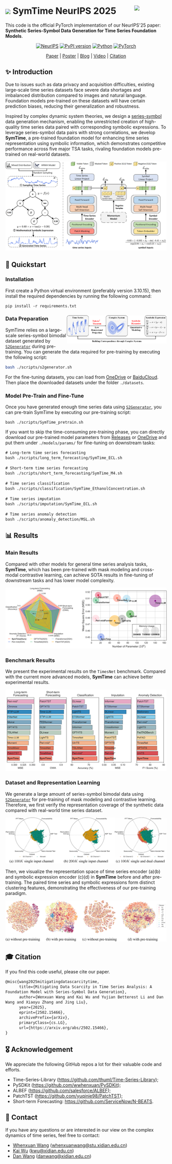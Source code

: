 # <img width="50px" src="https://github.com/wwhenxuan/S2Generator/blob/main/images/sum.png?raw=true"> SymTime NeurIPS 2025 <img width="20%" align="right" src="https://github.com/wwhenxuan/S2Generator/blob/main/images/S2Generator_logo.png?raw=true">

This code is the official PyTorch implementation of our NeurIPS'25 paper: **Synthetic Series-Symbol Data Generation for Time Series Foundation Models**.

<div align="center">

[![NeurIPS](https://img.shields.io/badge/NeurIPS'25-SymTime-orange)]() [![PyPI version](https://badge.fury.io/py/s2generator.svg)](https://pypi.org/project/s2generator/) [![Python](https://img.shields.io/badge/python-3.10+-blue?logo=python)](https://www.python.org/) [![PyTorch](https://img.shields.io/badge/PyTorch-2.0.1-blue)](https://pytorch.org/)

[Paper](https://arxiv.org/abs/2502.15466) | [Poster]() | [Blog]() | [Video]() | [Citation](#Citation)

</div>

## ✨ Introduction

Due to issues such as data privacy and acquisition difficulties, existing large-scale time series datasets face severe data shortages and imbalanced distribution compared to images and natural language. Foundation models pre-trained on these datasets will have certain prediction biases, reducing their generalization and robustness.

Inspired by complex dynamic system theories, we design a [series-symbol](https://github.com/wwhenxuan/S2Generator) data generation mechanism, enabling the unrestricted creation of high-quality time series data paired with corresponding symbolic expressions. To leverage series-symbol data pairs with strong correlations, we develop **SymTime**, a pre-trained foundation model for enhancing time series representation using symbolic information, which demonstrates competitive performance across five major TSA tasks, rivaling foundation models pre-trained on real-world datasets.

<div style="text-align: center;">
    <img src="configs/images/S2Generator_SymTime.png" alt="SymTime" style="zoom:80%;" />
</div>

## 🧭 Quickstart

### Installation

First create a Python virtual environment (preferably version 3.10.15), then install the required dependencies by running the following command:

```
pip install -r requirements.txt
```

### Data Preparation <img width="62%" align="right" src="configs/images/connection.png">

SymTime relies on a large-scale series-symbol bimodal dataset generated by [`S2Generator`](https://github.com/wwhenxuan/S2Generator) during pre-training. You can generate the data required for pre-training by executing the following script:

```bash
bash ./scripts/s2generator.sh
```

For the fine-tuning datasets, you can load from [OneDrive](https://drive.google.com/drive/folders/1of5P-Cy-dve9zs09p_Gr_wHh8Z_hfRN_?usp=sharing) or [BaiduCloud](https://pan.baidu.com/s/1gj44jULMdtCBLC_BwRrqVA?pwd=6666). Then place the downloaded datasets under the folder `./datasets`.

### Model Pre-Train and Fine-Tune

Once you have generated enough time series data using [`S2Generator`](https://github.com/wwhenxuan/S2Generator), you can pre-train SymTime by executing our pre-training script:

```shell
bash ./scripts/SymTime_pretrain.sh
```

If you want to skip the time-consuming pre-training phase, you can directly download our pre-trained model parameters from [Releases](https://github.com/wwhenxuan/SymTime/releases) or [OneDrive](https://drive.google.com/drive/folders/1ACYD_RxQMPZ4DzHDdB3xkRHCkE8FcdH2?usp=sharing) and put them under `./models/params/` for fine-tuning on downstream tasks:

```shell
# Long-term time series forecasting
bash ./scripts/long_term_forecasting/SymTime_ECL.sh

# Short-term time series forecasting
bash ./scripts/short_term_forecasting/SymTime_M4.sh

# Time series classification
bash ./scripts/classification/SymTime_EthanolConcentration.sh

# Time series imputation
bash ./scripts/imputation/SymTime_ECL.sh

# Time series anomaly detection
bash ./scripts/anomaly_detection/MSL.sh
```

## 📊 Results

### Main Results

Compared with other models for general time series analysis tasks, **SymTime**, which has been pre-trained with mask modeling and cross-modal contrastive learning, can achieve SOTA results in fine-tuning of downstream tasks and has lower model complexity.

<div style="text-align: center;">
    <img src="configs/images/main_results.png" alt="main" style="zoom:80%;" />
</div>

### Benchmark Results

We present the experimental results on the `TimesNet` benchmark. Compared with the current more advanced models, **SymTime** can achieve better experimental results.

<div style="text-align: center;">
    <img src="configs/images/finetune_benchmark_results.png" alt="benchmark" style="zoom:80%;" />
</div>

### Dataset and Representation Learning

We generate a large amount of series-symbol bimodal data using [`S2Generator`](https://github.com/wwhenxuan/S2Generator) for pre-training of mask modeling and contrastive learning. Therefore, we first verify the representation coverage of the synthetic data compared with real-world time series dataset.

<div style="text-align: center;">
    <img src="configs/images/coverage.png" alt="coverage" style="zoom:80%;" />
</div>

Then, we visualize the representation space of time series encoder (a)(b) and symbolic expression encoder (c)(d) in **SymTime** before and after pre-training. The paired time series and symbolic expressions form distinct clustering features, demonstrating the effectiveness of our pre-training paradigm.

<div style="text-align: center;">
    <img src="configs/images/representation.png" alt="representation" style="zoom:80%;" />
</div>


## 🎓 Citation <a id="Citation"></a>

If you find this code useful, please cite our paper.

```
@misc{wang2025mitigatingdatascarcitytime,
      title={Mitigating Data Scarcity in Time Series Analysis: A Foundation Model with Series-Symbol Data Generation}, 
      author={Wenxuan Wang and Kai Wu and Yujian Betterest Li and Dan Wang and Xiaoyu Zhang and Jing Liu},
      year={2025},
      eprint={2502.15466},
      archivePrefix={arXiv},
      primaryClass={cs.LG},
      url={https://arxiv.org/abs/2502.15466}, 
}
```

## 🎖️ Acknowledgement

We appreciate the following GitHub repos a lot for their valuable code and efforts.

- Time-Series-Library (https://github.com/thuml/Time-Series-Library);
- PySDKit (https://github.com/wwhenxuan/PySDKit);
- ALBEF (https://github.com/salesforce/ALBEF);
- PatchTST (https://github.com/yuqinie98/PatchTST);
- Short-term Forecasting: https://github.com/ServiceNow/N-BEATS.

## 🤗 Contact

If you have any questions or are interested in our view on the complex dynamics of time series, feel free to contact:

- [Whenxuan Wang](https://wwhenxuan.github.io/) (whenxuanwang@stu.xidian.edu.cn)
- [Kai Wu](https://sparsel.github.io/index.html) (kwu@xidian.edu.cn)
- [Dan Wang](https://web.xidian.edu.cn/danwang/) (danwang@xidian.edu.cn)
